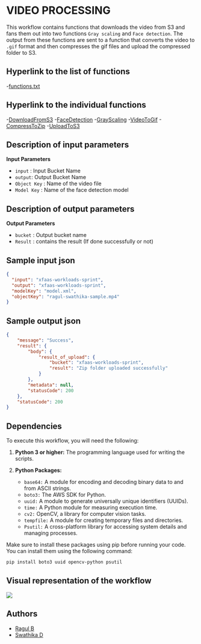 # VIDEO PROCESSING

This workflow contains functions that downloads the video from S3 and fans them out into two functions `Gray scaling` and `Face detection`. The output from these functions are sent to a function that converts the video to `.gif` format and then compresses the gif files and upload the compressed folder to S3.

## Hyperlink to the list of functions

-[functions.txt](https://github.com/dream-lab/xfaas-workloads/tree/ragul-swathika/workflows/custom_workflows/work/functions.txt)

## Hyperlink to the individual functions

-[DownloadFromS3](https://github.com/dream-lab/xfaas-workloads/tree/ragul-swathika/workflows/work/DownloadFromS3/download.py) -[FaceDetection](https://github.com/dream-lab/xfaas-workloads/tree/ragul-swathika/workflows/work/FaceDetection/detection.py) -[GrayScaling](https://github.com/dream-lab/xfaas-workloads/tree/ragul-swathika/workflows/work/GrayScaling/grayscale.py) -[VideoToGif](https://github.com/dream-lab/xfaas-workloads/tree/ragul-swathika/workflows/work/VideoToGif/videogif.py) -[CompressToZip](https://github.com/dream-lab/xfaas-workloads/tree/ragul-swathika/workflows/work/CompressToZip/compression.py) -[UploadToS3](https://github.com/dream-lab/xfaas-workloads/tree/ragul-swathika/workflows/work/UplaodToS3/upload.py)

## Description of input parameters

**Input Parameters**

- `input` : Input Bucket Name
- `output`: Output Bucket Name
- `Object Key` : Name of the video file
- `Model Key` : Name of the face detection model

## Description of output parameters

**Output Parameters**

- `bucket` : Output bucket name
- `Result` : contains the result (If done successfully or not)

## Sample input json

```json
{
  "input": "xfaas-workloads-sprint",
  "output": "xfaas-workloads-sprint",
  "modelKey": "model.xml",
  "objectKey": "ragul-swathika-sample.mp4"
}
```

## Sample output json

```json
{
    "message": "Success",
    "result": {
        "body": {
            "result_of_upload": {
                "bucket": "xfaas-workloads-sprint",
                "result": "Zip folder uploaded successfully"
            }
        },
        "metadata": null,
        "statusCode": 200
    },
    "statusCode": 200
}
```

## Dependencies

To execute this workflow, you will need the following:

1. **Python 3 or higher:** The programming language used for writing the scripts.

2. **Python Packages:**

   - `base64:` A module for encoding and decoding binary data to and from ASCII strings.
   - `boto3:` The AWS SDK for Python.
   - `uuid:` A module to generate universally unique identifiers (UUIDs).
   - `time:` A Python module for measuring execution time.
   - `cv2:` OpenCV, a library for computer vision tasks.
   - `tempfile:` A module for creating temporary files and directories.
   - `Psutil:` A cross-platform library for accessing system details and managing processes.

Make sure to install these packages using pip before running your code. You can install them using the following command:

```bash
pip install boto3 uuid opencv-python psutil
```

## Visual representation of the workflow

[![](https://mermaid.ink/img/pako:eNqFkMFqwzAMhl8l6ORC-wI5DNq4ya2XZjsUX4SttGaxZRyHUtq--7yCIYNBdZL0ff9BuoNmQ1DDMPJVXzCmqpfKV7m2QvLVj4zmyxriQ_ZW1Wbz8age1U50EW9HjaP15xd5n2lEi5okJdLJsl-kdkWR4hXrubPDgjeF7__nsvBWNOxCpGnq-WTDQtm_V9qidOIz_D0B1uAoOrQmf-r-qytIF3KkoM6twfitQPln9nBOfLx5DXWKM61hDgYTSYvniA7qAccpbwP6E3OZnz9C2nza?type=png)](https://mermaid.live/edit#pako:eNqFkMFqwzAMhl8l6ORC-wI5DNq4ya2XZjsUX4SttGaxZRyHUtq--7yCIYNBdZL0ff9BuoNmQ1DDMPJVXzCmqpfKV7m2QvLVj4zmyxriQ_ZW1Wbz8age1U50EW9HjaP15xd5n2lEi5okJdLJsl-kdkWR4hXrubPDgjeF7__nsvBWNOxCpGnq-WTDQtm_V9qidOIz_D0B1uAoOrQmf-r-qytIF3KkoM6twfitQPln9nBOfLx5DXWKM61hDgYTSYvniA7qAccpbwP6E3OZnz9C2nza)

## Authors

- [Ragul B](https://www.github.com/raguwull)
- [Swathika D](https://www.github.com/DSwathika)